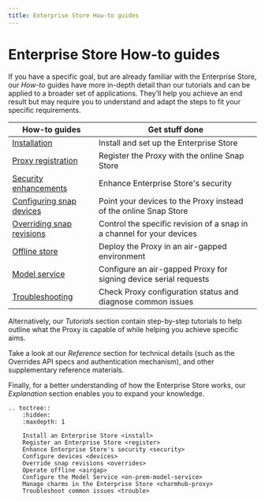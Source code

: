 ```yaml
---
title: Enterprise Store How-to guides
---
```


# Enterprise Store How-to guides

If you have a specific goal, but are already familiar with the Enterprise Store,
our *How-to* guides have more in-depth detail than our tutorials and can be applied to
a broader set of applications. They’ll help you achieve an end result but may require
you to understand and adapt the steps to fit your specific requirements.



| **How-to guides**                         | Get stuff done                                                        |
|-------------------------------------------|-----------------------------------------------------------------------|
| [Installation](install.md)                | Install and set up the Enterprise Store                               |
| [Proxy registration](register.md)         | Register the Proxy with the online Snap Store                         |
| [Security enhancements ](security.md)     | Enhance Enterprise Store's security                                   |
| [Configuring snap devices](devices.md)    | Point your devices to the Proxy instead of the online Snap Store      |
| [Overriding snap revisions](overrides.md) | Control the specific revision of a snap in a channel for your devices |
| [Offline store](airgap.md)                | Deploy the Proxy in an air-gapped environment                         |
| [Model service](on-prem-model-service.md) | Configure an air-gapped Proxy for signing device serial requests      |
| [Troubleshooting](trouble.md)             | Check Proxy configuration status and diagnose common issues           |

Alternatively, our *Tutorials* section contain step-by-step tutorials to help outline
what the Proxy is capable of while helping you achieve specific aims.

Take a look at our *Reference* section for technical details (such as the Overrides API
specs and authentication mechanism), and other supplementary reference materials.

Finally, for a better understanding of how the Enterprise Store works, our *Explanation*
section enables you to expand your knowledge.

```{eval-rst}
.. toctree::
    :hidden:
    :maxdepth: 1

    Install an Enterprise Store <install>
    Register an Enterprise Store <register>
    Enhance Enterprise Store's security <security>
    Configure devices <devices> 
    Override snap revisions <overrides>
    Operate offline <airgap>
    Configure the Model Service <on-prem-model-service>
    Manage charms in the Enterprise Store <charmhub-proxy>
    Troubleshoot common issues <trouble>
```
